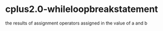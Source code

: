 # cplus2.0-whileloopbreakstatement
the results of assignment operators assigned in the value of a and b 
